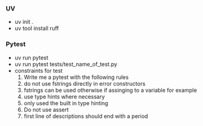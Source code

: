 ### UV
- uv init .
- uv tool install ruff

### Pytest
- uv run pytest
- uv run pytest tests/test_name_of_test.py
- constraints for test
  1. Write me a pytest with the following rules
  2. do not use fstrings directly in error constructors
  3. fstrings can be used otherwise if assinging to a variable for example
  4. use type hints where necessary
  5. only used the built in type hinting
  6. Do not use assert
  7. first line of descriptions should end with a period